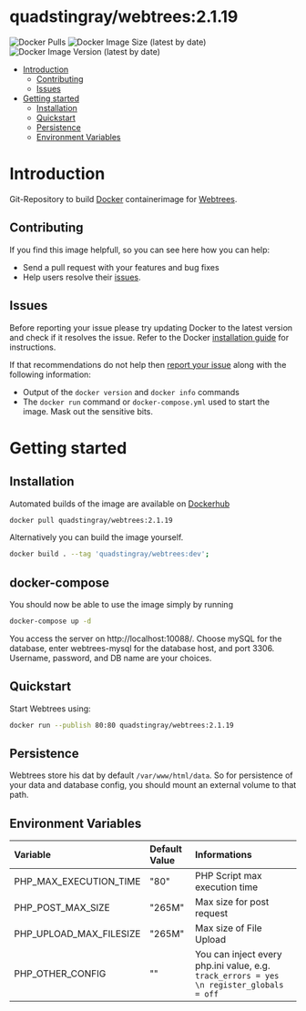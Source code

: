 # quadstingray/webtrees:2.1.19

![Docker Pulls](https://img.shields.io/docker/pulls/quadstingray/webtrees) ![Docker Image Size (latest by date)](https://img.shields.io/docker/image-size/quadstingray/webtrees) ![Docker Image Version (latest by date)](https://img.shields.io/docker/v/quadstingray/webtrees) 

- [Introduction](#introduction)
  - [Contributing](#contributing)
  - [Issues](#issues)
- [Getting started](#getting-started)
  - [Installation](#installation)
  - [Quickstart](#quickstart)
  - [Persistence](#persistence)
  - [Environment Variables](#environment-variables)

# Introduction
Git-Repository to build [Docker](https://www.docker.com/) containerimage for [Webtrees](https://github.com/fisharebest/webtrees).

## Contributing
If you find this image helpfull, so you can see here how you can help:
- Send a pull request with your features and bug fixes
- Help users resolve their [issues](https://github.com/QuadStingray/docker-webtrees/issues).

## Issues
Before reporting your issue please try updating Docker to the latest version and check if it resolves the issue. Refer to the Docker [installation guide](https://docs.docker.com/installation) for instructions.

If that recommendations do not help then [report your issue](../../issues/new) along with the following information:

- Output of the `docker version` and `docker info` commands
- The `docker run` command or `docker-compose.yml` used to start the
  image. Mask out the sensitive bits.

# Getting started
## Installation
Automated builds of the image are available on
[Dockerhub](https://hub.docker.com/r/quadstingray/webtrees)

```bash
docker pull quadstingray/webtrees:2.1.19
```

Alternatively you can build the image yourself.
```bash
docker build . --tag 'quadstingray/webtrees:dev';
```

## docker-compose
You should now be able to use the image simply by running

```bash
docker-compose up -d
```
You access the server on http://localhost:10088/.  Choose mySQL for
the database, enter webtrees-mysql for the database host, and port 3306.
Username, password, and DB name are your choices.

## Quickstart
Start Webtrees using:

```bash
docker run --publish 80:80 quadstingray/webtrees:2.1.19
```



## Persistence
Webtrees store his dat by default  `/var/www/html/data`. So for persistence of your data and database config, you should mount an external volume to that path.

## Environment Variables

| Variable                       | Default Value    | Informations                                                                             |
|:-------------------------------|:-----------------|:-----------------------------------------------------------------------------------------|
| PHP_MAX_EXECUTION_TIME         | "80"             |  PHP Script max execution time                                                           |
| PHP_POST_MAX_SIZE              | "265M"           |  Max size for post request                                                               |
| PHP_UPLOAD_MAX_FILESIZE        | "265M"           |  Max size of File Upload                                                                 |
| PHP_OTHER_CONFIG               | ""               |  You can inject every php.ini value, e.g. `track_errors = yes \n register_globals = off` |
